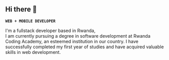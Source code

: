 ## Hi there 👋


**`WEB + MOBILE DEVELOPER `**


   I'm a fullstack developer based in Rwanda,    
        I am currently pursuing a degree in software development
         at Rwanda Coding Academy, an esteemed institution in our
          country. I have successfully completed my first year of
           studies and have acquired valuable skills in web development.

<!--
**NICOLA-200/NICOLA-200** is a ✨ _special_ ✨ repository because its `README.md` (this file) appears on your GitHub profile.

Here are some ideas to get you started:

- 🔭 I’m currently working on ...
- 🌱 I’m currently learning ...
- 👯 I’m looking to collaborate on ...
- 🤔 I’m looking for help with ...
- 💬 Ask me about ...
- 📫 How to reach me: ...
- 😄 Pronouns: ...
- ⚡ Fun fact: ...
-->
